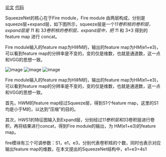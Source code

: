 [论文](http://arxiv.org/abs/1602.07360 )
[代码](https://github.com/DeepScale/SqueezeNet)

SqueezeNet的核心在于Fire module，Fire module 由两层构成，分别是squeeze层+expand层，如下图所示，squeeze层是一个1*1卷积核的卷积层，expand层是 1*1 和 3*3卷积核的卷积层，expand层中，把 1*1 和 3*3 得到的 feature map 进行 concat。

Fire module输入的feature map为H*W*M的，输出的feature map为H*M*(e1+e3)，可以看到feature map的分辨率是不变的，变的仅是维数，也就是通道数，这一点和VGG的思想一致。


![image](https://github.com/jyhengcoder/paper-diary/blob/master/images/squeezenet.png)
![image](https://github.com/jyhengcoder/paper-diary/blob/master/images/squeezenet_1.png)
![image](https://github.com/jyhengcoder/paper-diary/blob/master/images/squeezenet_2.png)


Fire module输入的feature map为H*W*M的，输出的feature map为H*M*(e1+e3)，可以看到feature map的分辨率是不变的，变的仅是维数，也就是通道数，这一点和VGG的思想一致。

首先，H*W*M的feature map经过Squeeze层，得到S1个feature map，这里的S1均是小于M的，以达到“压缩”的目的。

其次，H*W*S1的特征图输入到Expand层，分别经过1*1卷积层和3*3卷积层进行卷积，再将结果进行concat，得到Fire module的输出，为 H*M*(e1+e3)的feature map。

fire模块有三个可调参数：S1，e1，e3，分别代表卷积核的个数，同时也表示对应输出feature map的维数，在本文提出的SqueezeNet结构中，e1=e3=4s1

